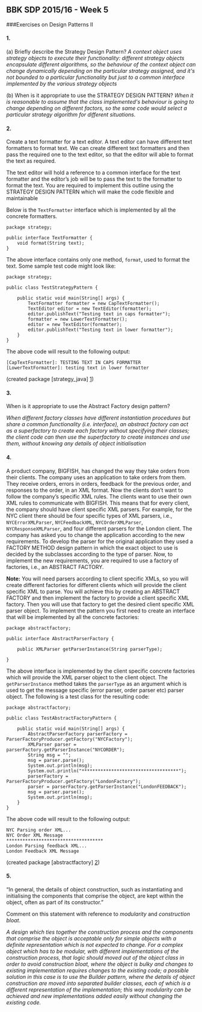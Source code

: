 ## BBK SDP 2015/16 - Week 5
###Exercises on Design Patterns II

#### 1.
    
   (a) Briefly describe the Strategy Design Pattern?
        *A context object uses strategy objects to execute their functionality:
        different strategy objects encapsulate different algorithms,
        so the behaviour of the context object can change dynamically
        depending on the particular strategy assigned, and it's not bounded to 
        a particular functionality but just to a common interface implemented
        by the various strategy objects*
    
   (b) When is it appropriate to use the STRATEGY DESIGN PATTERN?
        *When it is reasonable to assume that the class implemented's 
        behaviour is going to change depending on different factors,
        so the same code would select a particular strategy algorithm
        for different situations.*

#### 2.

Create a text formatter for a text editor. A text editor can have different text
formatters to format text. We can create different text formatters and then pass the
required one to the text editor, so that the editor will able to format the text as
required.

The text editor will hold a reference to a common interface for the text formatter
and the editor’s job will be to pass the text to the formatter to format the text.
You are required to implement this outline using the STRATEGY DESIGN PATTERN
which will make the code flexible and maintainable

Below is the `TextFormatter` interface which is implemented by all the concrete 
formatters.

```
package strategy;

public interface TextFormatter {
    void format(String text);
}
```

The above interface contains only one method, `format`, used to format the text.
Some sample test code might look like:

```
package strategy;

public class TestStrategyPattern {
    
    public static void main(String[] args) {
        TextFormatter formatter = new CapTextFormatter();
        TextEditor editor = new TextEditor(formatter);
        editor.publishText("Testing text in caps formatter");
        formatter = new LowerTextFormatter();
        editor = new TextEditor(formatter);
        editor.publishText("Testing text in lower formatter");
    }
}
```

The above code will result to the following output:

```
[CapTextFormatter]: TESTING TEXT IN CAPS FORMATTER
[LowerTextFormatter]: testing text in lower formatter
```

(created package [strategy_java] [1])

#### 3.

   When is it appropriate to use the Abstract Factory design pattern?
   
   *When different factory classes have different instantiation procedures but share a common
   functionality (i.e. interface), an abstract factory can act as a superfactory to 
   create each factory without specifying their classes; the client code can then use the
   superfactory to create instances and use them, without knowing any details of object 
   initialisation*
   
#### 4.

A product company, BIGFISH, has changed the way they take orders from their
clients. The company uses an application to take orders from them. They receive
orders, errors in orders, feedback for the previous order, and responses to the order,
in an XML format.
Now the clients don’t want to follow the company’s specific XML rules. The
clients want to use their own XML rules to communicate with BIGFISH. This means
that for every client, the company should have client specific XML parsers. 
For example, for the NYC client there should be four specific types of XML parsers, 
i.e., `NYCErrorXMLParser`, `NYCFeedbackXML`, `NYCOrderXMLParser`, `NYCResponseXMLParser`,
and four different parsers for the London client.
The company has asked you to change the application according to the new requirements.
To develop the parser for the original application they used a FACTORY
METHOD design pattern in which the exact object to use is decided by the subclasses
according to the type of parser. Now, to implement the new requirements, you are
required to use a factory of factories, i.e., an ABSTRACT FACTORY.

**Note:** You will need parsers according to client specific XMLs, so you will create
different factories for different clients which will provide the client specific XML to
parse. You will achieve this by creating an ABSTRACT FACTORY and then implement
the factory to provide a client specific XML factory. Then you will use that factory
to get the desired client specific XML parser object.
To implement the pattern you first need to create an interface that will be implemented
by all the concrete factories:
 
```
package abstractfactory;

public interface AbstractParserFactory {

    public XMLParser getParserInstance(String parserType);

}
```
 
The above interface is implemented by the client specific concrete factories 
which will provide the XML parser object to the client object. 
The `getParserInstance` method takes the `parserType` as an argument which is 
used to get the message specific (error parser, order parser etc) parser object.
The following is a test class for the resulting code:

```
package abstractfactory;

public class TestAbstractFactoryPattern {
    
    public static void main(String[] args) {
        AbstractParserFactory parserFactory = ParserFactoryProducer.getFactory("NYCFactory");
        XMLParser parser = parserFactory.getParserInstance("NYCORDER");
        String msg = "";
        msg = parser.parse();
        System.out.println(msg);
        System.out.println("************************************");
        parserFactory = ParserFactoryProducer.getFactory("LondonFactory");
        parser = parserFactory.getParserInstance("LondonFEEDBACK");
        msg = parser.parse();
        System.out.println(msg);
    }
}
```

The above code will result to the following output:

```
NYC Parsing order XML...
NYC Order XML Message
************************************
London Parsing feedback XML...
London Feedback XML Message
```

(created package [abstractfactory] [2])

#### 5.

“In general, the details of object construction, such as instantiating and
initialising the components that comprise the object, are kept within the
object, often as part of its constructor.”

Comment on this statement with reference to *modularity* and *construction bloat*.

*A design which ties together the construction process and the components that comprise
the object is acceptable only for simple objects with a definite representation which is 
not expected to change. For a complex object which has to be modular, with different
implementations of the construction process, that logic should moved out of the object class
in order to avoid construction bloat, where the object is bulky and changes to existing
implementation requires changes to the existing code; a possible solution in this case is 
to use the Builder pattern, where the details of object construction are moved into 
separated builder classes, each of which is a different representation of the implementation; 
this way modularity can be achieved and new implementations added easily without changing 
the existing code.*

[1]: https://github.com/f-bartholomews/SDP/tree/master/exercises/week_05/src/strategy_java 
[2]: https://github.com/f-bartholomews/SDP/tree/master/exercises/week_05/src/abstractfactory
